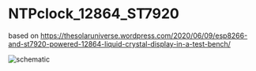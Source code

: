 # NTPclock_12864_ST7920
based on https://thesolaruniverse.wordpress.com/2020/06/09/esp8266-and-st7920-powered-12864-liquid-crystal-display-in-a-test-bench/

![schematic](https://thesolaruniverse.files.wordpress.com/2020/06/070_fig_03_wemos_lcd_128x64_96_dpi.png)
